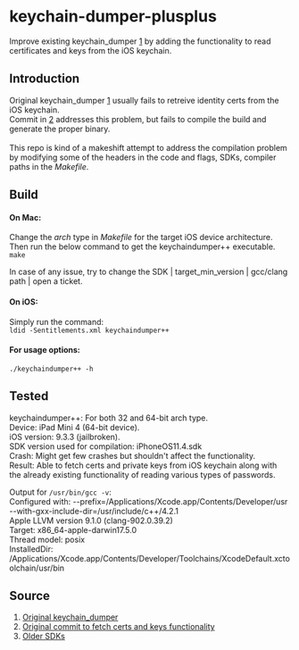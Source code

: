 # keychain-dumper-plusplus
Improve existing keychain_dumper [1](https://github.com/abhinashjain/keychain-dumper-plusplus#Source) by adding the functionality to read certificates and keys from the iOS keychain.

## Introduction
Original keychain_dumper [1](https://github.com/abhinashjain/keychain-dumper-plusplus#Source) usually fails to retreive identity certs from the iOS keychain.\
Commit in [2](https://github.com/abhinashjain/keychain-dumper-plusplus#Source) addresses this problem, but fails to compile the build and generate the proper binary.\
\
This repo is kind of a makeshift attempt to address the compilation problem by modifying some of the headers in the code and flags, SDKs, compiler paths in the *Makefile*. 

## Build
#### On Mac:
Change the *arch* type in *Makefile* for the target iOS device architecture.\
Then run the below command to get the keychaindumper++ executable.\
`make` 

In case of any issue, try to change the SDK | target_min_version | gcc/clang path  | open a ticket.

#### On iOS:
Simply run the command:\
`ldid -Sentitlements.xml keychaindumper++`

#### For usage options:
`./keychaindumper++ -h`

## Tested
keychaindumper++: For both 32 and 64-bit arch type.\
Device: iPad Mini 4 (64-bit device).\
iOS version: 9.3.3 (jailbroken).\
SDK version used for compilation: iPhoneOS11.4.sdk\
Crash: Might get few crashes but shouldn't affect the functionality.\
Result: Able to fetch certs and private keys from iOS keychain along with the already existing functionality of reading various types of passwords.

Output for `/usr/bin/gcc -v`:\
Configured with: --prefix=/Applications/Xcode.app/Contents/Developer/usr --with-gxx-include-dir=/usr/include/c++/4.2.1\
Apple LLVM version 9.1.0 (clang-902.0.39.2)\
Target: x86_64-apple-darwin17.5.0\
Thread model: posix\
InstalledDir: /Applications/Xcode.app/Contents/Developer/Toolchains/XcodeDefault.xctoolchain/usr/bin

## Source
1. [Original keychain_dumper](https://github.com/ptoomey3/Keychain-Dumper/)
2. [Original commit to fetch certs and keys functionality](https://github.com/rjoudrey/Keychain-Dumper/commit/4c558843e00516513c8cee7b47fe0605a883e180)
3. [Older SDKs](https://github.com/nst/iOS-Runtime-Headers/releases)
